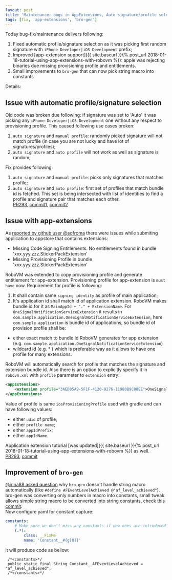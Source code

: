 ```yaml
---
layout: post
title: 'Maintenance: bugs in AppExtensions, Auto signature/profile selection and bro-gen'
tags: [fix, 'app-extensions', 'bro-gen']
---
```

Today bug-fix/maintenance delivers following:  

1. Fixed automatic profile/signature selection as it was picking first random signature with `iPhone Developer|iOS Development` prefix;
2. Improved [app-extension support]({{ site.baseurl }}{% post_url 2018-01-18-tutorial-using-app-extensions-with-robovm %}): apple was rejecting binaries due missing provisioning profile and entitlements.
3. Small improvements to `bro-gen` that can now pick string macro into constants

Details:  
<!-- more -->
## Issue with automatic profile/signature selection
Old code was broken due following: if signature was set to 'Auto' it was picking any `iPhone Developer|iOS Development` one without any respect to provisioning profile. This caused following use cases broken:
1. `auto signature` and `manual profile`: randomly picked signature will not match profile (in case you are not lucky and have lot of signatures/profiles);
2. `auto signature` and `auto profile` will not work as well as signature is random;

Fix provides following:
1. `auto signature` and `manual profile`: picks only signatures that matches profile;
2. `auto signature` and `auto profile`: first set of profiles that match bundle id is fetched. This set is being intersected with list of identities to find a profile and signature pair that matches each other.  
[PR293](https://github.com/MobiVM/robovm/pull/293), [commit1](https://github.com/dkimitsa/robovm/commit/531aa4c87698aa3bc137a402eeecb56d8c88b2fa), [commit2](https://github.com/dkimitsa/robovm/commit/ea70289143497beab63f2980f86d5e4dc44ff990)


## Issue with app-extensions
As [reported by github user @sofroma](https://gitter.im/MobiVM/robovm?at=5af579e85e8e2175e259995a) there were issues while submiting application to appstore that contains extensions:
* Missing Code Signing Entitlements. No entitlements found in bundle 'xxx.yyy.zzz.StickerPackExtension'
* Missing Provisioning Profile in bundle 'xxx.yyy.zzz.StickerPackExtension'

RoboVM was extended to copy provisioning profile and generate entitlement for app-extension. Provisioning profile for app-extension is `must have` now. Requirement for profile is following:  
1. It shall contain same `signing identity` as profile of main application;
2. It's application id shall match id of application extension. RoboVM makes bundle id for it as `MainAppId + "." + ExtensionName`. For `OneSignalNotificationServiceExtension` it results in `com.sample.application.OneSignalNotificationServiceExtension`, here `com.sample.application` is bundle id of applications, so bundle id of provision profile shall be:
  * either exact match to bundle Id RoboVM generates for app extension (e.g. `com.sample.application.OneSignalNotificationServiceExtension`)
  * wildcard id (e.g. * ) which is preferable way as it allows to have one profile for many extensions.

 RoboVM will automatically search for profile that matches the signature and extension bundle id. Also there is an option to explicitly specify it in `robovm.xml` with `profile` parameter to `extension` entry:
 ```xml
 <appExtensions>
     <extension profile="3AED05A9-5F1F-4120-9276-11980B9C88EE">OneSignalNotificationServiceExtension</extension>
 </appExtensions>
 ```

Value of profile is same `iosProvisioningProfile` used with gradle and can have following values:
- either `udid` of profile;
- either `profile name`;
- either `appIdPrefix`;
- either `appIdName`.

Application extension tutorial [was updated]({{ site.baseurl }}{% post_url 2018-01-18-tutorial-using-app-extensions-with-robovm %}) as well.  
[PR293](https://github.com/MobiVM/robovm/pull/293), [commit](https://github.com/dkimitsa/robovm/commit/ea70289143497beab63f2980f86d5e4dc44ff990)

## Improvement of `bro-gen`
[@irina88 asked question](https://gitter.im/MobiVM/robovm?at=5afb2fe32df44c2d062db775) why `bro-gen` doesn't handle string macro automatically (like `#define AFEventLevelAchieved @"af_level_achieved"`). bro-gen was converting only numbers in macro into constants, small tweak allows simple string macro to be converted into string constants, check [this commit](https://github.com/dkimitsa/robovm-bro-gen/commit/c9806dfbda7604610bb0b0666b151b2d3b981c6a).  
Now configure yaml for constant capture:
```yaml
constants:
    # Make sure we don't miss any constants if new ones are introduced in a later version
    (.*):
        class: __FixMe
        name: 'Constant__#{g[0]}'
```
it will produce code as bellow:
```
 /*<constants>*/
 public static final String Constant__AFEventLevelAchieved = "af_level_achieved";
 /*</constants>*/
 ```
